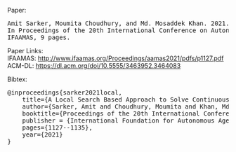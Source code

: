 Paper:
<pre>
Amit Sarker, Moumita Choudhury, and Md. Mosaddek Khan. 2021. A Local Search Based Approach to Solve Continuous DCOPs. 
In Proceedings of the 20th International Conference on Autonomous Agents and Multiagent Systems (AAMAS 2021), Online, May 3–7, pages 1127–1135, 2021, 
IFAAMAS, 9 pages.
</pre>

Paper Links:\
IFAAMAS: http://www.ifaamas.org/Proceedings/aamas2021/pdfs/p1127.pdf \
ACM-DL: https://dl.acm.org/doi/10.5555/3463952.3464083 

Bibtex:
<pre>
@inproceedings{sarker2021local,
    title={A Local Search Based Approach to Solve Continuous DCOPs},
    author={Sarker, Amit and Choudhury, Moumita and Khan, Md Mosaddek},
    booktitle={Proceedings of the 20th International Conference on Autonomous Agents and MultiAgent Systems},
    publisher = {International Foundation for Autonomous Agents and Multiagent Systems},
    pages={1127--1135},
    year={2021}
}
</pre>

